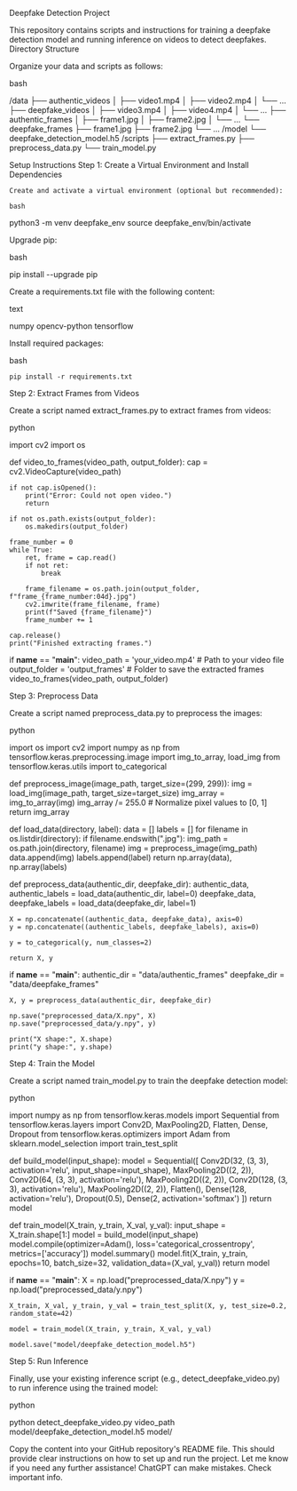 Deepfake Detection Project

This repository contains scripts and instructions for training a deepfake detection model and running inference on videos to detect deepfakes.
Directory Structure

Organize your data and scripts as follows:

bash

/data
├── authentic_videos
│   ├── video1.mp4
│   ├── video2.mp4
│   └── ...
├── deepfake_videos
│   ├── video3.mp4
│   ├── video4.mp4
│   └── ...
├── authentic_frames
│   ├── frame1.jpg
│   ├── frame2.jpg
│   └── ...
└── deepfake_frames
    ├── frame1.jpg
    ├── frame2.jpg
    └── ...
/model
└── deepfake_detection_model.h5
/scripts
├── extract_frames.py
├── preprocess_data.py
└── train_model.py

Setup Instructions
Step 1: Create a Virtual Environment and Install Dependencies

    Create and activate a virtual environment (optional but recommended):

    bash

python3 -m venv deepfake_env
source deepfake_env/bin/activate

Upgrade pip:

bash

pip install --upgrade pip

Create a requirements.txt file with the following content:

text

numpy
opencv-python
tensorflow

Install required packages:

bash

    pip install -r requirements.txt

Step 2: Extract Frames from Videos

Create a script named extract_frames.py to extract frames from videos:

python

import cv2
import os

def video_to_frames(video_path, output_folder):
    cap = cv2.VideoCapture(video_path)
    
    if not cap.isOpened():
        print("Error: Could not open video.")
        return
    
    if not os.path.exists(output_folder):
        os.makedirs(output_folder)
    
    frame_number = 0
    while True:
        ret, frame = cap.read()
        if not ret:
            break
        
        frame_filename = os.path.join(output_folder, f"frame_{frame_number:04d}.jpg")
        cv2.imwrite(frame_filename, frame)
        print(f"Saved {frame_filename}")
        frame_number += 1
    
    cap.release()
    print("Finished extracting frames.")

if __name__ == "__main__":
    video_path = 'your_video.mp4'  # Path to your video file
    output_folder = 'output_frames'  # Folder to save the extracted frames
    video_to_frames(video_path, output_folder)

Step 3: Preprocess Data

Create a script named preprocess_data.py to preprocess the images:

python

import os
import cv2
import numpy as np
from tensorflow.keras.preprocessing.image import img_to_array, load_img
from tensorflow.keras.utils import to_categorical

def preprocess_image(image_path, target_size=(299, 299)):
    img = load_img(image_path, target_size=target_size)
    img_array = img_to_array(img)
    img_array /= 255.0  # Normalize pixel values to [0, 1]
    return img_array

def load_data(directory, label):
    data = []
    labels = []
    for filename in os.listdir(directory):
        if filename.endswith(".jpg"):
            img_path = os.path.join(directory, filename)
            img = preprocess_image(img_path)
            data.append(img)
            labels.append(label)
    return np.array(data), np.array(labels)

def preprocess_data(authentic_dir, deepfake_dir):
    authentic_data, authentic_labels = load_data(authentic_dir, label=0)
    deepfake_data, deepfake_labels = load_data(deepfake_dir, label=1)

    X = np.concatenate((authentic_data, deepfake_data), axis=0)
    y = np.concatenate((authentic_labels, deepfake_labels), axis=0)

    y = to_categorical(y, num_classes=2)

    return X, y

if __name__ == "__main__":
    authentic_dir = "data/authentic_frames"
    deepfake_dir = "data/deepfake_frames"

    X, y = preprocess_data(authentic_dir, deepfake_dir)

    np.save("preprocessed_data/X.npy", X)
    np.save("preprocessed_data/y.npy", y)

    print("X shape:", X.shape)
    print("y shape:", y.shape)

Step 4: Train the Model

Create a script named train_model.py to train the deepfake detection model:

python

import numpy as np
from tensorflow.keras.models import Sequential
from tensorflow.keras.layers import Conv2D, MaxPooling2D, Flatten, Dense, Dropout
from tensorflow.keras.optimizers import Adam
from sklearn.model_selection import train_test_split

def build_model(input_shape):
    model = Sequential([
        Conv2D(32, (3, 3), activation='relu', input_shape=input_shape),
        MaxPooling2D((2, 2)),
        Conv2D(64, (3, 3), activation='relu'),
        MaxPooling2D((2, 2)),
        Conv2D(128, (3, 3), activation='relu'),
        MaxPooling2D((2, 2)),
        Flatten(),
        Dense(128, activation='relu'),
        Dropout(0.5),
        Dense(2, activation='softmax')
    ])
    return model

def train_model(X_train, y_train, X_val, y_val):
    input_shape = X_train.shape[1:]
    model = build_model(input_shape)
    model.compile(optimizer=Adam(), loss='categorical_crossentropy', metrics=['accuracy'])
    model.summary()
    model.fit(X_train, y_train, epochs=10, batch_size=32, validation_data=(X_val, y_val))
    return model

if __name__ == "__main__":
    X = np.load("preprocessed_data/X.npy")
    y = np.load("preprocessed_data/y.npy")

    X_train, X_val, y_train, y_val = train_test_split(X, y, test_size=0.2, random_state=42)

    model = train_model(X_train, y_train, X_val, y_val)

    model.save("model/deepfake_detection_model.h5")

Step 5: Run Inference

Finally, use your existing inference script (e.g., detect_deepfake_video.py) to run inference using the trained model:

python

python detect_deepfake_video.py video_path model/deepfake_detection_model.h5 model/

Copy the content into your GitHub repository's README file. This should provide clear instructions on how to set up and run the project. Let me know if you need any further assistance!
ChatGPT can make mistakes. Check important info.
